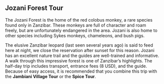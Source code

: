 ## Jozani Forest Tour

The Jozani Forest is the home of the red colobus monkey, a rare species found only in Zanzibar. These monkeys are full of character and roam freely, but are unfortunately endangered in the area. Jozani is also home to other species including Sykes monkeys, chameleons, and bush pigs.

The elusive Zanzibar leopard (last seen several years ago) is said to feed here at night, we close the reservation after sunset for this reason. Jozani has an excellent nature trail and the guides are well-trained and informative. A walk through this impressive forest is one of Zanzibar’s highlights. The half-day trip includes transport, entrance fees (8 USD), and the guide. Because of easy access, it is recommended that you combine this trip with the __Jambiani Village Tour__ or the __Spice Tour__.
